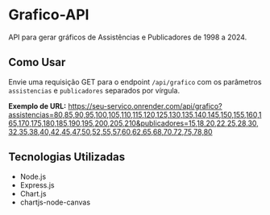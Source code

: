 # Grafico-API

API para gerar gráficos de Assistências e Publicadores de 1998 a 2024.

## Como Usar

Envie uma requisição GET para o endpoint `/api/grafico` com os parâmetros `assistencias` e `publicadores` separados por vírgula.

**Exemplo de URL:**
https://seu-servico.onrender.com/api/grafico?assistencias=80,85,90,95,100,105,110,115,120,125,130,135,140,145,150,155,160,165,170,175,180,185,190,195,200,205,210&publicadores=15,18,20,22,25,28,30,32,35,38,40,42,45,47,50,52,55,57,60,62,65,68,70,72,75,78,80

## Tecnologias Utilizadas

- Node.js
- Express.js
- Chart.js
- chartjs-node-canvas
